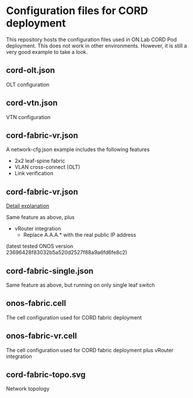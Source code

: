 # Configuration files for CORD deployment

This repository hosts the configuration files used in ON.Lab CORD Pod deployment.
This does not work in other environments.
However, it is still a very good example to take a look.

## cord-olt.json

OLT configuration

## cord-vtn.json

VTN configuration

## cord-fabric-vr.json

A network-cfg.json example includes the following features
* 2x2 leaf-spine fabric
* VLAN cross-connect (OLT)
* Link verification

## cord-fabric-vr.json
[Detail explanation](https://rawgit.com/opennetworkinglab/cord-config/master/cord-fabric-vr.html)

Same feature as above, plus
* vRouter integration
    - Replace A.A.A.* with the real public IP address

(latest tested ONOS version 23696428f83032b5a520d2527f88a9a6fd6fe8c2)

## cord-fabric-single.json

Same feature as above, but running on only single leaf switch

## onos-fabric.cell

The cell configuration used for CORD fabric deployment

## onos-fabric-vr.cell

The cell configuration used for CORD fabric deployment plus vRouter integration

## cord-fabric-topo.svg

Network topology
